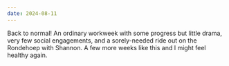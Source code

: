 ```yaml
---
date: 2024-08-11
---
```


Back to normal! An ordinary workweek with some progress but little drama, very few social engagements, and a sorely-needed ride out on the Rondehoep with Shannon. A few more weeks like this and I might feel healthy again.
